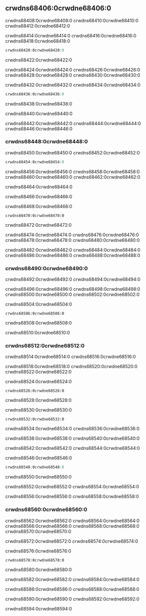 ## crwdns68406:0crwdne68406:0

crwdns68408:0crwdne68408:0 crwdns68410:0crwdne68410:0 crwdns68412:0crwdne68412:0

crwdns68414:0crwdne68414:0 crwdns68416:0crwdne68416:0 crwdns68418:0crwdne68418:0

```rust
crwdns68420:0crwdne68420:0
```

<span class="caption">crwdns68422:0crwdne68422:0</span>

crwdns68424:0crwdne68424:0 crwdns68426:0crwdne68426:0 crwdns68428:0crwdne68428:0 crwdns68430:0crwdne68430:0

crwdns68432:0crwdne68432:0 crwdns68434:0crwdne68434:0

```rust
crwdns68436:0crwdne68436:0
```

<span class="caption">crwdns68438:0crwdne68438:0</span>

crwdns68440:0crwdne68440:0

crwdns68442:0crwdne68442:0 crwdns68444:0crwdne68444:0 crwdns68446:0crwdne68446:0

### crwdns68448:0crwdne68448:0

crwdns68450:0crwdne68450:0 crwdns68452:0crwdne68452:0

```rust
crwdns68454:0crwdne68454:0
```

crwdns68456:0crwdne68456:0 crwdns68458:0crwdne68458:0 crwdns68460:0crwdne68460:0 crwdns68462:0crwdne68462:0

crwdns68464:0crwdne68464:0

crwdns68466:0crwdne68466:0

<span class="filename">crwdns68468:0crwdne68468:0</span>

```rust,noplayground
crwdns68470:0crwdne68470:0
```


<span class="caption">crwdns68472:0crwdne68472:0</span>

crwdns68474:0crwdne68474:0 crwdns68476:0crwdne68476:0 crwdns68478:0crwdne68478:0 crwdns68480:0crwdne68480:0

crwdns68482:0crwdne68482:0 crwdns68484:0crwdne68484:0 crwdns68486:0crwdne68486:0 crwdns68488:0crwdne68488:0

### crwdns68490:0crwdne68490:0

crwdns68492:0crwdne68492:0 crwdns68494:0crwdne68494:0

crwdns68496:0crwdne68496:0 crwdns68498:0crwdne68498:0 crwdns68500:0crwdne68500:0 crwdns68502:0crwdne68502:0

<span class="filename">crwdns68504:0crwdne68504:0</span>

```rust,noplayground
crwdns68506:0crwdne68506:0
```


<span class="caption">crwdns68508:0crwdne68508:0</span>

crwdns68510:0crwdne68510:0

### crwdns68512:0crwdne68512:0

crwdns68514:0crwdne68514:0 crwdns68516:0crwdne68516:0

crwdns68518:0crwdne68518:0 crwdns68520:0crwdne68520:0 crwdns68522:0crwdne68522:0

<span class="filename">crwdns68524:0crwdne68524:0</span>

```rust,not_desired_behavior
crwdns68526:0crwdne68526:0
```


<span class="caption">crwdns68528:0crwdne68528:0</span>

crwdns68530:0crwdne68530:0

```console
crwdns68532:0crwdne68532:0
```

crwdns68534:0crwdne68534:0 crwdns68536:0crwdne68536:0

crwdns68538:0crwdne68538:0 crwdns68540:0crwdne68540:0

crwdns68542:0crwdne68542:0 crwdns68544:0crwdne68544:0

<span class="filename">crwdns68546:0crwdne68546:0</span>

```rust
crwdns68548:0crwdne68548:0
```


<span class="caption">crwdns68550:0crwdne68550:0</span>

crwdns68552:0crwdne68552:0 crwdns68554:0crwdne68554:0

crwdns68556:0crwdne68556:0 crwdns68558:0crwdne68558:0

### crwdns68560:0crwdne68560:0

crwdns68562:0crwdne68562:0 crwdns68564:0crwdne68564:0 crwdns68566:0crwdne68566:0 crwdns68568:0crwdne68568:0 crwdns68570:0crwdne68570:0

crwdns68572:0crwdne68572:0 crwdns68574:0crwdne68574:0

<span class="filename">crwdns68576:0crwdne68576:0</span>

```rust,noplayground
crwdns68578:0crwdne68578:0
```


<span class="caption">crwdns68580:0crwdne68580:0</span>

crwdns68582:0crwdne68582:0 crwdns68584:0crwdne68584:0

crwdns68586:0crwdne68586:0 crwdns68588:0crwdne68588:0

crwdns68590:0crwdne68590:0 crwdns68592:0crwdne68592:0

crwdns68594:0crwdne68594:0
